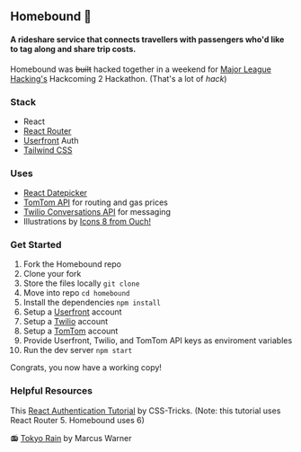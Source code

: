 ## Homebound 🚙
#### A rideshare service that connects travellers with passengers who'd like to tag along and share trip costs.

Homebound was ~~built~~ hacked together in a weekend for [Major League Hacking's](https://mlh.io) Hackcoming 2 Hackathon. (That's a lot of *hack*)

### Stack
- React
- [React Router](https://reactrouter.com/en/main)
- [Userfront](https://userfront.com) Auth
- [Tailwind CSS](https://tailwindcss.com)

### Uses
- [React Datepicker](https://reactdatepicker.com/#example-date-range)
- [TomTom API](https://developer.tomtom.com) for routing and gas prices
- [Twilio Conversations API](https://www.twilio.com/docs/conversations) for messaging
- Illustrations by [Icons 8 from Ouch!](https://icons8.com/illustrations)

### Get Started
1. Fork the Homebound repo
2. Clone your fork
3. Store the files locally ```git clone``` 
4. Move into repo ```cd homebound```
5. Install the dependencies ```npm install```
6. Setup a [Userfront](https://userfront.com) account
7. Setup a [Twilio](https://www.twilio.com) account
8. Setup a [TomTom](https://developer.tomtom.com) account
9. Provide Userfront, Twilio, and TomTom API keys as enviroment variables
10. Run the dev server ```npm start```

Congrats, you now have a working copy!


### Helpful Resources
This [React Authentication Tutorial](https://css-tricks.com/react-authentication-access-control/) by CSS-Tricks. (Note: this tutorial uses React Router 5. Homebound uses 6)

📻 [Tokyo Rain](https://open.spotify.com/track/7kutPF54tDrhROVwm5r0C2?si=72afbef9da7f4028) by Marcus Warner